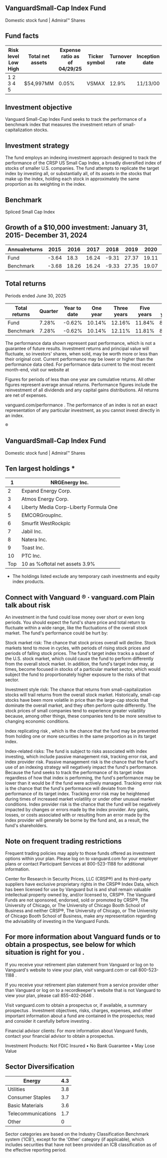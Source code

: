 ## VanguardSmall-Cap Index Fund

Domestic stock fund | Admiral™ Shares

## Fund facts

| Risk level Low High   | Total net assets   | Expense ratio as of 04/29/25   | Ticker symbol   | Turnover rate   | Inception date   |   Fund number |
|-----------------------|--------------------|--------------------------------|-----------------|-----------------|------------------|---------------|
| 1 2 3 4 5             | $54,997MM          | 0.05%                          | VSMAX           | 12.9%           | 11/13/00         |          0548 |

## Investment objective

Vanguard Small-Cap Index Fund seeks to track the performance of a benchmark index that measures the investment return of small-capitalization stocks.

## Investment strategy

The fund employs an indexing investment approach designed to track the performance of the CRSP US Small Cap Index, a broadly diversified index of stocks of smaller U.S. companies. The fund attempts to replicate the target index by investing all, or substantially all, of its assets in the stocks that make up the index, holding each stock in approximately the same proportion as its weighting in the index.

## Benchmark

Spliced Small Cap Index

## Growth of a $10,000 investment:  January 31, 2015-  December 31, 2024

<!-- image -->

<!-- image -->

| Annualreturns   |   2015 |   2016 |   2017 |   2018 |   2019 |   2020 |   2021 |   2022 |   2023 |   2024 |
|-----------------|--------|--------|--------|--------|--------|--------|--------|--------|--------|--------|
| Fund            |  -3.64 |  18.3  |  16.24 |  -9.31 |  27.37 |  19.11 |  17.73 | -17.61 |  18.2  |  14.23 |
| Benchmark       |  -3.68 |  18.26 |  16.24 |  -9.33 |  27.35 |  19.07 |  17.71 | -17.64 |  18.09 |  14.22 |

## Total returns

Periods ended June 30, 2025

| Total returns   | Quarter   | Year to date   | One year   | Three years   | Five years   | Ten years   |
|-----------------|-----------|----------------|------------|---------------|--------------|-------------|
| Fund            | 7.28%     | -0.62%         | 10.14%     | 12.16%        | 11.84%       | 8.57%       |
| Benchmark       | 7.28%     | -0.62%         | 10.14%     | 12.11%        | 11.81%       | 8.55%       |

The performance data shown represent past performance, which is not a guarantee of future results. Investment returns and principal value will fluctuate, so investors' shares, when sold, may be worth more or less than their original cost. Current performance may be lower or higher than the performance data cited. For performance data current to the most recent month-end, visit our website at

Figures for periods of less than one year are cumulative returns. All other figures represent average annual returns. Performance figures include the reinvestment of all dividends and any capital gains distributions. All returns are net of expenses.

vanguard.com/performance  . The performance of an index is not an exact representation of any particular investment, as you cannot invest directly in an index.

®

<!-- image -->

## VanguardSmall-Cap Index Fund

Domestic stock fund | Admiral™ Shares

## Ten largest holdings  *

| 1   | NRGEnergy Inc.                         |
|-----|----------------------------------------|
| 2   | Expand Energy Corp.                    |
| 3   | Atmos Energy Corp.                     |
| 4   | Liberty Media Corp-Liberty Formula One |
| 5   | EMCORGroupInc.                         |
| 6   | Smurfit WestRockplc                    |
| 7   | Jabil Inc.                             |
| 8   | Natera Inc.                            |
| 9   | Toast Inc.                             |
| 10  | PTC Inc.                               |
| Top | 10 as %oftotal net assets 3.9%         |

* The holdings listed exclude any temporary cash investments and equity index products.

## Connect with Vanguard   ® ·    vanguard.com Plain talk about risk

An investment in the fund could lose money over short or even long periods. You should expect the fund's share price and total return to fluctuate within a wide range, like the fluctuations of the overall stock market. The fund's performance could be hurt by:

Stock market risk: The chance that stock prices overall will decline. Stock markets tend to move in cycles, with periods of rising stock prices and periods of falling stock prices. The fund's target index tracks a subset of the U.S. stock market, which could cause the fund to perform differently from the overall stock market. In addition, the fund's target index may, at times, become focused in stocks of a particular market sector, which would subject the fund to proportionately higher exposure to the risks of that sector.

Investment style risk: The chance that returns from small-capitalization stocks will trail returns from the overall stock market. Historically, small-cap stocks have been more volatile in price than the large-cap stocks that dominate the overall market, and they often perform quite differently. The stock prices of small companies tend to experience greater volatility because, among other things, these companies tend to be more sensitive to changing economic conditions.

Index replicating risk , which is the chance that the fund may be prevented from holding one or more securities in the same proportion as in its target index.

Index-related risks: The fund is subject to risks associated with index investing, which include passive management risk, tracking error risk, and index provider risk. Passive management risk is the chance that the fund's use of an indexing strategy will negatively impact the fund's performance. Because the fund seeks to track the performance of its target index regardless of how that index is performing, the fund's performance may be lower than it would be if the fund were actively managed. Tracking error risk is the chance that the fund's performance will deviate from the performance of its target index. Tracking error risk may be heightened during times of increased market volatility or under other unusual market conditions. Index provider risk is the chance that the fund will be negatively impacted by changes or errors made by the index provider. Any gains, losses, or costs associated with or resulting from an error made by the index provider will generally be borne by the fund and, as a result, the fund's shareholders.

## Note on frequent trading restrictions

Frequent trading policies may apply to those funds offered as investment options within your plan. Please log on to   vanguard.com for your employer plans or contact Participant Services at 800-523-1188 for additional information.

Center for Research in Security Prices, LLC (CRSP®) and its third-party suppliers have exclusive proprietary rights in the CRSP® Index Data, which has been licensed for use by Vanguard but is and shall remain valuable intellectual property owned by, and/or licensed to, CRSP®. The Vanguard Funds are not sponsored, endorsed, sold or promoted by CRSP®, The University of Chicago, or The University of Chicago Booth School of Business and neither CRSP®, The University of Chicago, or The University of Chicago Booth School of Business, make any representation regarding the advisability of investing in the Vanguard Funds.

## For more information about Vanguard funds or to obtain a prospectus, see below for which situation is right for you .

If you receive your retirement plan statement from Vanguard or log on to Vanguard's website to view your plan, visit vanguard.com or call 800-523-1188 .

If you receive your retirement plan statement from a service provider other than Vanguard or log on to a recordkeeper's website that is not Vanguard to view your plan, please call 855-402-2646 .

Visit vanguard.com to obtain a prospectus or, if available, a summary prospectus . Investment objectives, risks, charges, expenses, and other important information about a fund are contained in the prospectus; read and consider it carefully before investing .

Financial advisor clients: For more information about Vanguard funds, contact your financial advisor to obtain a prospectus.

Investment Products: Not FDIC Insured • No Bank Guarantee • May Lose Value

## Sector Diversification

<!-- image -->

| Energy             |   4.3 |
|--------------------|-------|
| Utilities          |   3.8 |
| Consumer Staples   |   3.7 |
| Basic Materials    |   3.6 |
| Telecommunications |   1.7 |
| Other              |   0   |

<!-- image -->

<!-- image -->

<!-- image -->

<!-- image -->

<!-- image -->

<!-- image -->

Sector categories are based on the Industry Classification Benchmark system ('ICB'), except for the 'Other' category (if applicable), which includes securities that have not been provided an ICB classification as of the effective reporting period.